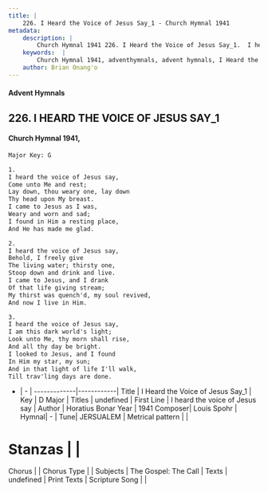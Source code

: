 ```yaml
---
title: |
    226. I Heard the Voice of Jesus Say_1 - Church Hymnal 1941
metadata:
    description: |
        Church Hymnal 1941 226. I Heard the Voice of Jesus Say_1.  I heard the voice of Jesus say, Come unto Me and rest; Lay down, thou weary one, lay down Thy head upon My breast. I came to Jesus as I was, Weary and worn and sad; I found in Him a resting place, And He has made me glad.  
    keywords:  |
        Church Hymnal 1941, adventhymnals, advent hymnals, I Heard the Voice of Jesus Say_1, I heard the voice of Jesus say. 
    author: Brian Onang'o
---
```


#### Advent Hymnals
## 226. I HEARD THE VOICE OF JESUS SAY_1
####  Church Hymnal 1941,

```txt
Major Key: G

1.
I heard the voice of Jesus say,
Come unto Me and rest;
Lay down, thou weary one, lay down
Thy head upon My breast.
I came to Jesus as I was,
Weary and worn and sad;
I found in Him a resting place,
And He has made me glad.

2.
I heard the voice of Jesus say,
Behold, I freely give
The living water; thirsty one,
Stoop down and drink and live.
I came to Jesus, and I drank
Of that life giving stream;
My thirst was quench'd, my soul revived,
And now I live in Him.

3.
I heard the voice of Jesus say,
I am this dark world's light;
Look unto Me, thy morn shall rise,
And all thy day be bright.
I looked to Jesus, and I found
In Him my star, my sun;
And in that light of life I'll walk,
Till trav'ling days are done.


```

- |   -  |
-------------|------------|
Title | I Heard the Voice of Jesus Say_1 |
Key | D Major |
Titles | undefined |
First Line | I heard the voice of Jesus say |
Author | Horatius Bonar
Year | 1941
Composer| Louis Spohr |
Hymnal|  - |
Tune| JERSUALEM |
Metrical pattern | |
# Stanzas |  |
Chorus |  |
Chorus Type |  |
Subjects | The Gospel: The Call |
Texts | undefined |
Print Texts | 
Scripture Song |  |
    
